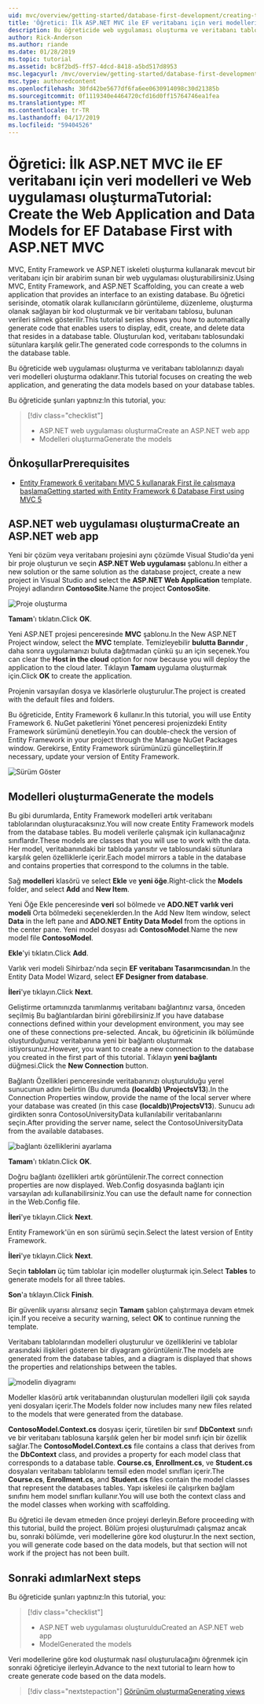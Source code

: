 ```yaml
---
uid: mvc/overview/getting-started/database-first-development/creating-the-web-application
title: 'Öğretici: İlk ASP.NET MVC ile EF veritabanı için veri modelleri ve Web uygulaması oluşturma'
description: Bu öğreticide web uygulaması oluşturma ve veritabanı tablolarınızı dayalı veri modelleri oluşturma odaklanır.
author: Rick-Anderson
ms.author: riande
ms.date: 01/28/2019
ms.topic: tutorial
ms.assetid: bc8f2bd5-ff57-4dcd-8418-a5bd517d8953
msc.legacyurl: /mvc/overview/getting-started/database-first-development/creating-the-web-application
msc.type: authoredcontent
ms.openlocfilehash: 30fd42be5677df6fa6ee0630914098c30d21385b
ms.sourcegitcommit: 0f1119340e4464720cfd16d0ff15764746ea1fea
ms.translationtype: MT
ms.contentlocale: tr-TR
ms.lasthandoff: 04/17/2019
ms.locfileid: "59404526"
---
```

# <a name="tutorial-create-the-web-application-and-data-models-for-ef-database-first-with-aspnet-mvc"></a><span data-ttu-id="16896-103">Öğretici: İlk ASP.NET MVC ile EF veritabanı için veri modelleri ve Web uygulaması oluşturma</span><span class="sxs-lookup"><span data-stu-id="16896-103">Tutorial: Create the Web Application and Data Models for EF Database First with ASP.NET MVC</span></span>

 <span data-ttu-id="16896-104">MVC, Entity Framework ve ASP.NET iskeleti oluşturma kullanarak mevcut bir veritabanı için bir arabirim sunan bir web uygulaması oluşturabilirsiniz.</span><span class="sxs-lookup"><span data-stu-id="16896-104">Using MVC, Entity Framework, and ASP.NET Scaffolding, you can create a web application that provides an interface to an existing database.</span></span> <span data-ttu-id="16896-105">Bu öğretici serisinde, otomatik olarak kullanıcıların görüntüleme, düzenleme, oluşturma olanak sağlayan bir kod oluşturmak ve bir veritabanı tablosu, bulunan verileri silmek gösterilir.</span><span class="sxs-lookup"><span data-stu-id="16896-105">This tutorial series shows you how to automatically generate code that enables users to display, edit, create, and delete data that resides in a database table.</span></span> <span data-ttu-id="16896-106">Oluşturulan kod, veritabanı tablosundaki sütunlara karşılık gelir.</span><span class="sxs-lookup"><span data-stu-id="16896-106">The generated code corresponds to the columns in the database table.</span></span>

<span data-ttu-id="16896-107">Bu öğreticide web uygulaması oluşturma ve veritabanı tablolarınızı dayalı veri modelleri oluşturma odaklanır.</span><span class="sxs-lookup"><span data-stu-id="16896-107">This tutorial focuses on creating the web application, and generating the data models based on your database tables.</span></span>

<span data-ttu-id="16896-108">Bu öğreticide şunları yaptınız:</span><span class="sxs-lookup"><span data-stu-id="16896-108">In this tutorial, you:</span></span>

> [!div class="checklist"]
> * <span data-ttu-id="16896-109">ASP.NET web uygulaması oluşturma</span><span class="sxs-lookup"><span data-stu-id="16896-109">Create an ASP.NET web app</span></span>
> * <span data-ttu-id="16896-110">Modelleri oluşturma</span><span class="sxs-lookup"><span data-stu-id="16896-110">Generate the models</span></span>

## <a name="prerequisites"></a><span data-ttu-id="16896-111">Önkoşullar</span><span class="sxs-lookup"><span data-stu-id="16896-111">Prerequisites</span></span>

* [<span data-ttu-id="16896-112">Entity Framework 6 veritabanı MVC 5 kullanarak First ile çalışmaya başlama</span><span class="sxs-lookup"><span data-stu-id="16896-112">Getting started with Entity Framework 6 Database First using MVC 5</span></span>](setting-up-database.md)

## <a name="create-an-aspnet-web-app"></a><span data-ttu-id="16896-113">ASP.NET web uygulaması oluşturma</span><span class="sxs-lookup"><span data-stu-id="16896-113">Create an ASP.NET web app</span></span>

<span data-ttu-id="16896-114">Yeni bir çözüm veya veritabanı projesini aynı çözümde Visual Studio'da yeni bir proje oluşturun ve seçin **ASP.NET Web uygulaması** şablonu.</span><span class="sxs-lookup"><span data-stu-id="16896-114">In either a new solution or the same solution as the database project, create a new project in Visual Studio and select the **ASP.NET Web Application** template.</span></span> <span data-ttu-id="16896-115">Projeyi adlandırın **ContosoSite**.</span><span class="sxs-lookup"><span data-stu-id="16896-115">Name the project **ContosoSite**.</span></span>

![Proje oluşturma](creating-the-web-application/_static/image1.png)

<span data-ttu-id="16896-117">**Tamam**'ı tıklatın.</span><span class="sxs-lookup"><span data-stu-id="16896-117">Click **OK**.</span></span>

<span data-ttu-id="16896-118">Yeni ASP.NET projesi penceresinde **MVC** şablonu.</span><span class="sxs-lookup"><span data-stu-id="16896-118">In the New ASP.NET Project window, select the **MVC** template.</span></span> <span data-ttu-id="16896-119">Temizleyebilir **bulutta Barındır** , daha sonra uygulamanızı buluta dağıtmadan çünkü şu an için seçenek.</span><span class="sxs-lookup"><span data-stu-id="16896-119">You can clear the **Host in the cloud** option for now because you will deploy the application to the cloud later.</span></span> <span data-ttu-id="16896-120">Tıklayın **Tamam** uygulama oluşturmak için.</span><span class="sxs-lookup"><span data-stu-id="16896-120">Click **OK** to create the application.</span></span>

<span data-ttu-id="16896-121">Projenin varsayılan dosya ve klasörlerle oluşturulur.</span><span class="sxs-lookup"><span data-stu-id="16896-121">The project is created with the default files and folders.</span></span>

<span data-ttu-id="16896-122">Bu öğreticide, Entity Framework 6 kullanır.</span><span class="sxs-lookup"><span data-stu-id="16896-122">In this tutorial, you will use Entity Framework 6.</span></span> <span data-ttu-id="16896-123">NuGet paketlerini Yönet penceresi projenizdeki Entity Framework sürümünü denetleyin.</span><span class="sxs-lookup"><span data-stu-id="16896-123">You can double-check the version of Entity Framework in your project through the Manage NuGet Packages window.</span></span> <span data-ttu-id="16896-124">Gerekirse, Entity Framework sürümünüzü güncelleştirin.</span><span class="sxs-lookup"><span data-stu-id="16896-124">If necessary, update your version of Entity Framework.</span></span>

![Sürüm Göster](creating-the-web-application/_static/image3.png)

## <a name="generate-the-models"></a><span data-ttu-id="16896-126">Modelleri oluşturma</span><span class="sxs-lookup"><span data-stu-id="16896-126">Generate the models</span></span>

<span data-ttu-id="16896-127">Bu gibi durumlarda, Entity Framework modelleri artık veritabanı tablolarından oluşturacaksınız.</span><span class="sxs-lookup"><span data-stu-id="16896-127">You will now create Entity Framework models from the database tables.</span></span> <span data-ttu-id="16896-128">Bu modeli verilerle çalışmak için kullanacağınız sınıflardır.</span><span class="sxs-lookup"><span data-stu-id="16896-128">These models are classes that you will use to work with the data.</span></span> <span data-ttu-id="16896-129">Her model, veritabanındaki bir tabloda yansıtır ve tablosundaki sütunlara karşılık gelen özelliklerle içerir.</span><span class="sxs-lookup"><span data-stu-id="16896-129">Each model mirrors a table in the database and contains properties that correspond to the columns in the table.</span></span>

<span data-ttu-id="16896-130">Sağ **modelleri** klasörü ve select **Ekle** ve **yeni öğe**.</span><span class="sxs-lookup"><span data-stu-id="16896-130">Right-click the **Models** folder, and select **Add** and **New Item**.</span></span>

<span data-ttu-id="16896-131">Yeni Öğe Ekle penceresinde **veri** sol bölmede ve **ADO.NET varlık veri modeli** Orta bölmedeki seçeneklerden.</span><span class="sxs-lookup"><span data-stu-id="16896-131">In the Add New Item window, select **Data** in the left pane and **ADO.NET Entity Data Model** from the options in the center pane.</span></span> <span data-ttu-id="16896-132">Yeni model dosyası adı **ContosoModel**.</span><span class="sxs-lookup"><span data-stu-id="16896-132">Name the new model file **ContosoModel**.</span></span>

<span data-ttu-id="16896-133">**Ekle**'yi tıklatın.</span><span class="sxs-lookup"><span data-stu-id="16896-133">Click **Add**.</span></span>

<span data-ttu-id="16896-134">Varlık veri modeli Sihirbazı'nda seçin **EF veritabanı Tasarımcısından**.</span><span class="sxs-lookup"><span data-stu-id="16896-134">In the Entity Data Model Wizard, select **EF Designer from database**.</span></span>

<span data-ttu-id="16896-135">**İleri**'ye tıklayın.</span><span class="sxs-lookup"><span data-stu-id="16896-135">Click **Next**.</span></span>

<span data-ttu-id="16896-136">Geliştirme ortamınızda tanımlanmış veritabanı bağlantınız varsa, önceden seçilmiş Bu bağlantılardan birini görebilirsiniz.</span><span class="sxs-lookup"><span data-stu-id="16896-136">If you have database connections defined within your development environment, you may see one of these connections pre-selected.</span></span> <span data-ttu-id="16896-137">Ancak, bu öğreticinin ilk bölümünde oluşturduğunuz veritabanına yeni bir bağlantı oluşturmak istiyorsunuz.</span><span class="sxs-lookup"><span data-stu-id="16896-137">However, you want to create a new connection to the database you created in the first part of this tutorial.</span></span> <span data-ttu-id="16896-138">Tıklayın **yeni bağlantı** düğmesi.</span><span class="sxs-lookup"><span data-stu-id="16896-138">Click the **New Connection** button.</span></span>

<span data-ttu-id="16896-139">Bağlantı Özellikleri penceresinde veritabanınızı oluşturulduğu yerel sunucunun adını belirtin (Bu durumda **(localdb) \ProjectsV13**).</span><span class="sxs-lookup"><span data-stu-id="16896-139">In the Connection Properties window, provide the name of the local server where your database was created (in this case **(localdb)\ProjectsV13**).</span></span> <span data-ttu-id="16896-140">Sunucu adı girdikten sonra ContosoUniversityData kullanılabilir veritabanlarını seçin.</span><span class="sxs-lookup"><span data-stu-id="16896-140">After providing the server name, select the ContosoUniversityData from the available databases.</span></span>

![bağlantı özelliklerini ayarlama](creating-the-web-application/_static/image8.png)

<span data-ttu-id="16896-142">**Tamam**'ı tıklatın.</span><span class="sxs-lookup"><span data-stu-id="16896-142">Click **OK**.</span></span>

<span data-ttu-id="16896-143">Doğru bağlantı özellikleri artık görüntülenir.</span><span class="sxs-lookup"><span data-stu-id="16896-143">The correct connection properties are now displayed.</span></span> <span data-ttu-id="16896-144">Web.Config dosyasında bağlantı için varsayılan adı kullanabilirsiniz.</span><span class="sxs-lookup"><span data-stu-id="16896-144">You can use the default name for connection in the Web.Config file.</span></span>

<span data-ttu-id="16896-145">**İleri**'ye tıklayın.</span><span class="sxs-lookup"><span data-stu-id="16896-145">Click **Next**.</span></span>

<span data-ttu-id="16896-146">Entity Framework'ün en son sürümü seçin.</span><span class="sxs-lookup"><span data-stu-id="16896-146">Select the latest version of Entity Framework.</span></span>

<span data-ttu-id="16896-147">**İleri**'ye tıklayın.</span><span class="sxs-lookup"><span data-stu-id="16896-147">Click **Next**.</span></span>

<span data-ttu-id="16896-148">Seçin **tabloları** üç tüm tablolar için modeller oluşturmak için.</span><span class="sxs-lookup"><span data-stu-id="16896-148">Select **Tables** to generate models for all three tables.</span></span>

<span data-ttu-id="16896-149">**Son**'a tıklayın.</span><span class="sxs-lookup"><span data-stu-id="16896-149">Click **Finish**.</span></span>

<span data-ttu-id="16896-150">Bir güvenlik uyarısı alırsanız seçin **Tamam** şablon çalıştırmaya devam etmek için.</span><span class="sxs-lookup"><span data-stu-id="16896-150">If you receive a security warning, select **OK** to continue running the template.</span></span>

<span data-ttu-id="16896-151">Veritabanı tablolarından modelleri oluşturulur ve özelliklerini ve tablolar arasındaki ilişkileri gösteren bir diyagram görüntülenir.</span><span class="sxs-lookup"><span data-stu-id="16896-151">The models are generated from the database tables, and a diagram is displayed that shows the properties and relationships between the tables.</span></span>

![modelin diyagramı](creating-the-web-application/_static/image11.png)

<span data-ttu-id="16896-153">Modeller klasörü artık veritabanından oluşturulan modelleri ilgili çok sayıda yeni dosyaları içerir.</span><span class="sxs-lookup"><span data-stu-id="16896-153">The Models folder now includes many new files related to the models that were generated from the database.</span></span>

<span data-ttu-id="16896-154">**ContosoModel.Context.cs** dosyası içerir, türetilen bir sınıf **DbContext** sınıfı ve bir veritabanı tablosuna karşılık gelen her bir model sınıfı için bir özellik sağlar.</span><span class="sxs-lookup"><span data-stu-id="16896-154">The **ContosoModel.Context.cs** file contains a class that derives from the **DbContext** class, and provides a property for each model class that corresponds to a database table.</span></span> <span data-ttu-id="16896-155">**Course.cs**, **Enrollment.cs**, ve **Student.cs** dosyaları veritabanı tablolarını temsil eden model sınıfları içerir.</span><span class="sxs-lookup"><span data-stu-id="16896-155">The **Course.cs**, **Enrollment.cs**, and **Student.cs** files contain the model classes that represent the databases tables.</span></span> <span data-ttu-id="16896-156">Yapı iskelesi ile çalışırken bağlam sınıfını hem model sınıfları kullanır.</span><span class="sxs-lookup"><span data-stu-id="16896-156">You will use both the context class and the model classes when working with scaffolding.</span></span>

<span data-ttu-id="16896-157">Bu öğretici ile devam etmeden önce projeyi derleyin.</span><span class="sxs-lookup"><span data-stu-id="16896-157">Before proceeding with this tutorial, build the project.</span></span> <span data-ttu-id="16896-158">Bölüm projesi oluşturulmadı çalışmaz ancak bu, sonraki bölümde, veri modellerine göre kod oluşturur.</span><span class="sxs-lookup"><span data-stu-id="16896-158">In the next section, you will generate code based on the data models, but that section will not work if the project has not been built.</span></span>

## <a name="next-steps"></a><span data-ttu-id="16896-159">Sonraki adımlar</span><span class="sxs-lookup"><span data-stu-id="16896-159">Next steps</span></span>

<span data-ttu-id="16896-160">Bu öğreticide şunları yaptınız:</span><span class="sxs-lookup"><span data-stu-id="16896-160">In this tutorial, you:</span></span>

> [!div class="checklist"]
> * <span data-ttu-id="16896-161">ASP.NET web uygulaması oluşturuldu</span><span class="sxs-lookup"><span data-stu-id="16896-161">Created an ASP.NET web app</span></span>
> * <span data-ttu-id="16896-162">Model</span><span class="sxs-lookup"><span data-stu-id="16896-162">Generated the models</span></span>

<span data-ttu-id="16896-163">Veri modellerine göre kod oluşturmak nasıl oluşturulacağını öğrenmek için sonraki öğreticiye ilerleyin.</span><span class="sxs-lookup"><span data-stu-id="16896-163">Advance to the next tutorial to learn how to create generate code based on the data models.</span></span>
> [!div class="nextstepaction"]
> [<span data-ttu-id="16896-164">Görünüm oluşturma</span><span class="sxs-lookup"><span data-stu-id="16896-164">Generating views</span></span>](generating-views.md)
